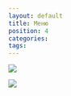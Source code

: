 ```yaml
---
layout: default
title: Меню
position: 4
categories: 
tags: 
---
```


![](8-1-Menyu.png)

![](8-2-Poisk-po-menyu.png)

 

